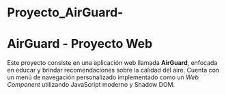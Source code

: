 # Proyecto_AirGuard-

# AirGuard - Proyecto Web

Este proyecto consiste en una aplicación web llamada **AirGuard**, enfocada en educar y brindar recomendaciones sobre la calidad del aire. Cuenta con un menú de navegación personalizado implementado como un *Web Component* utilizando JavaScript moderno y Shadow DOM.
